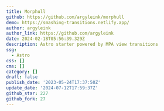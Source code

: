 ```yaml
---
title: Morphull
github: https://github.com/argyleink/morphull
demo: https://smashing-transitions.netlify.app/
author: argyleink
author_link: https://github.com/argyleink
date: 2024-02-18T05:56:39.329Z
description: Astro starter powered by MPA view transitions
ssg:
  - Astro
css: []
cms: []
category: []
draft: false
publish_date: '2023-05-24T17:37:50Z'
update_date: '2024-07-12T17:59:37Z'
github_star: 227
github_fork: 27
---
```

